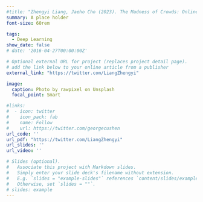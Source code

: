 ```yaml
---
#title: "Zhengyi Liang, Jaeho Cho (2023). The Madness of Crowds: Online Editing and Political Bias on Wikipedia."
summary: A place holder
font-size: 60rem

tags:
  - Deep Learning
show_date: false
# date: '2016-04-27T00:00:00Z'

# Optional external URL for project (replaces project detail page).
# add the link below to your online article from a publisher
external_link: "https://twitter.com/LiangZhengyi"

image:
  caption: Photo by rawpixel on Unsplash
  focal_point: Smart

#links:
#  - icon: twitter
#    icon_pack: fab
#    name: Follow
#    url: https://twitter.com/georgecushen
url_code: ''
url_pdf: "https://twitter.com/LiangZhengyi"
url_slides: ''
url_video: ''

# Slides (optional).
#   Associate this project with Markdown slides.
#   Simply enter your slide deck's filename without extension.
#   E.g. `slides = "example-slides"` references `content/slides/example-slides.md`.
#   Otherwise, set `slides = ""`.
# slides: example
---
```

